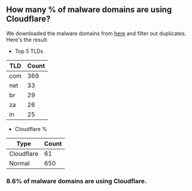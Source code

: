 ## How many % of malware domains are using Cloudflare?


We downloaded the malware domains from [here](https://urlhaus.abuse.ch) and filter out duplicates.
Here's the result.


[//]: # (start replacement)


- Top 5 TLDs

| TLD | Count |
| --- | --- |
| com | 369 |
| net | 33 |
| br | 29 |
| za | 26 |
| in | 25 |


- Cloudflare %

| Type | Count |
| --- | --- |
| Cloudflare | 61 |
| Normal | 650 |


### 8.6% of malware domains are using Cloudflare.